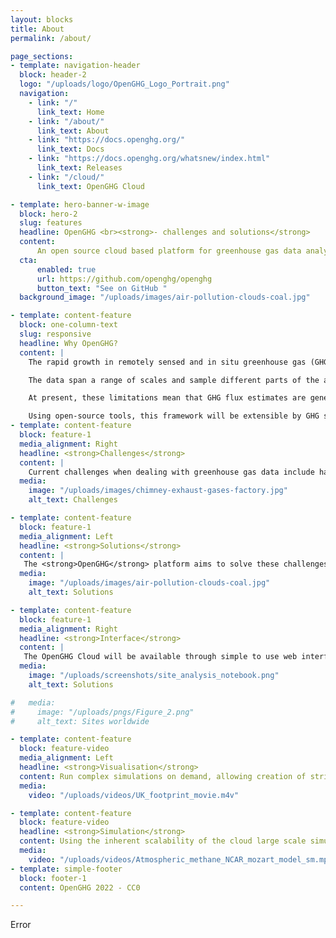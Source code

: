 ```yaml
---
layout: blocks
title: About
permalink: /about/

page_sections:
- template: navigation-header
  block: header-2
  logo: "/uploads/logo/OpenGHG_Logo_Portrait.png"
  navigation:
    - link: "/"
      link_text: Home
    - link: "/about/"
      link_text: About
    - link: "https://docs.openghg.org/"
      link_text: Docs
    - link: "https://docs.openghg.org/whatsnew/index.html"
      link_text: Releases
    - link: "/cloud/"
      link_text: OpenGHG Cloud

- template: hero-banner-w-image
  block: hero-2
  slug: features
  headline: OpenGHG <br><strong>- challenges and solutions</strong>
  content:
      An open source cloud based platform for greenhouse gas data analysis and collaboration.
  cta:
      enabled: true
      url: https://github.com/openghg/openghg
      button_text: "See on GitHub "
  background_image: "/uploads/images/air-pollution-clouds-coal.jpg"

- template: content-feature
  block: one-column-text
  slug: responsive
  headline: Why OpenGHG?
  content: |
    The rapid growth in remotely sensed and in situ greenhouse gas (GHG) observations will dramatically improve our understanding of the drivers of change in atmospheric radiative forcing. However, the volume and diversity of available data presents a range of challenges. For example, efficient, near-real-time sharing and inter-comparison of data and model outputs is hampered by strict institutional firewalls and, in some cases, lack of computational expertise by data providers and users.</br></br>

    The data span a range of scales and sample different parts of the atmosphere, so inter-comparison and interpretation requires the use of Chemical transport models (CTMs); the “inverse” statistical methods for inferring fluxes using the data and models are computationally intensive and technically challenging to implement.</br></br>

    At present, these limitations mean that GHG flux estimates are generally only carried out on a case-by-case basis for specific research projects, each requiring intensive investigator effort. To address these challenges, we present a feasibility study demonstrating a cloud-based data analysis “hub” for the GHG community. We have brought together measurement, modelling, statistical and cloud-computing expertise to build the architecture for a cloud framework that will streamline the process for data sharing, validation, analysis and visualisation.</br></br>

    Using open-source tools, this framework will be extensible by GHG scientists to carry out the full workflow from data acquisition to operational GHG flux estimation. Such a system will allow us to more effectively integrate data from multiple sources and ultimately provide stakeholders and researchers with more rapid, more robust estimates of GHG sources and sinks.</br>
- template: content-feature
  block: feature-1
  media_alignment: Right
  headline: <strong>Challenges</strong>
  content: |
    Current challenges when dealing with greenhouse gas data include having both a wide and diverse range of measurements spanning a range of scales (e.g., urban to global) and range of non-standard formats leading to difficulty in inter-comparing datasets. To add to this institutional firewalls often form a barrier to sharing of data resulting in lack of reproducibility and transparency in the emissions evaluation process. 
  media:
    image: "/uploads/images/chimney-exhaust-gases-factory.jpg"
    alt_text: Challenges

- template: content-feature
  block: feature-1
  media_alignment: Left
  headline: <strong>Solutions</strong>
  content: |
   The <strong>OpenGHG</strong> platform aims to solve these challenges by providing a platform for greenhouse gas data analysis. It will allow comparison of data with vital ancillary information such as atmospheric model output, emissions inventories, and mapping tools. The platform will also provide key analysis methods and functionality. We do not plan on creating another long-term data storage repository, we want <strong>OpenGHG</strong> to be a platform that facilitates sharing and analysis of archived greenhouse gas data.
  media:
    image: "/uploads/images/air-pollution-clouds-coal.jpg"
    alt_text: Solutions

- template: content-feature
  block: feature-1
  media_alignment: Right
  headline: <strong>Interface</strong>
  content: |
   The OpenGHG Cloud will be available through simple to use web interfaces and Jupyter notebook. A web interface will allow upload and simple analyses to be performed and a JupyterHub/BinderHub will allow complex analyses to be developed, hosted and shared.
  media:
    image: "/uploads/screenshots/site_analysis_notebook.png"
    alt_text: Solutions

#   media:
#     image: "/uploads/pngs/Figure_2.png"
#     alt_text: Sites worldwide

- template: content-feature
  block: feature-video
  media_alignment: Left
  headline: <strong>Visualisation</strong>
  content: Run complex simulations on demand, allowing creation of striking visualisations that help transfer knowledge effectively.
  media:
    video: "/uploads/videos/UK_footprint_movie.m4v"

- template: content-feature
  block: feature-video
  headline: <strong>Simulation</strong>
  content: Using the inherent scalability of the cloud large scale simulations can easily be run.
  media:
    video: "/uploads/videos/Atmospheric_methane_NCAR_mozart_model_sm.mp4"
- template: simple-footer
  block: footer-1
  content: OpenGHG 2022 - CC0

---
```


Error
